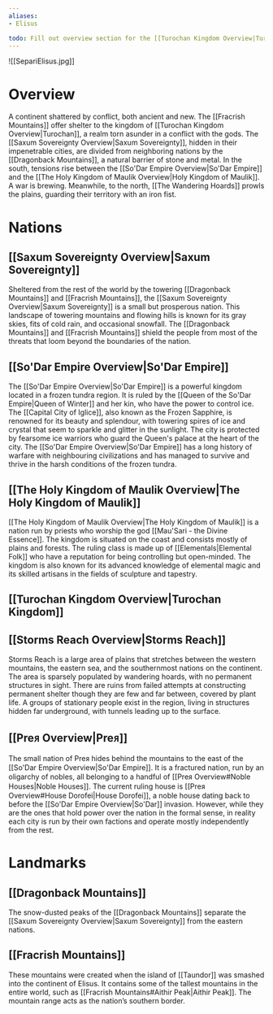 ```yaml
---
aliases:
- Elisus

todo: Fill out overview section for the [[Turochan Kingdom Overview|Turochan Kingdom]], [[Storms Reach Overview|Storms Reach]] & [[Preᴙ Overview|Preᴙ]]
---
```

![[SepariElisus.jpg]]
# Overview
A continent shattered by conflict, both ancient and new. The [[Fracrish Mountains]] offer shelter to the kingdom of [[Turochan Kingdom Overview|Turochan]], a realm torn asunder in a conflict with the gods. The [[Saxum Sovereignty Overview|Saxum Sovereignty]], hidden in their impenetrable cities, are divided from neighboring nations by the [[Dragonback Mountains]], a natural barrier of stone and metal. In the south, tensions rise between the [[So'Dar Empire Overview|So'Dar Empire]] and the [[The Holy Kingdom of Maulik Overview|Holy Kingdom of Maulik]]. A war is brewing. Meanwhile, to the north, [[The Wandering Hoards]] prowls the plains, guarding their territory with an iron fist.
# Nations
## [[Saxum Sovereignty Overview|Saxum Sovereignty]]
Sheltered from the rest of the world by the towering [[Dragonback Mountains]] and [[Fracrish Mountains]], the [[Saxum Sovereignty Overview|Saxum Sovereignty]] is a small but prosperous nation. This landscape of towering mountains and flowing hills is known for its gray skies, fits of cold rain, and occasional snowfall. The [[Dragonback Mountains]] and [[Fracrish Mountains]] shield the people from most of the threats that loom beyond the boundaries of the nation.
## [[So'Dar Empire Overview|So'Dar Empire]]
The [[So'Dar Empire Overview|So'Dar Empire]] is a powerful kingdom located in a frozen tundra region. It is ruled by the [[Queen of the So'Dar Empire|Queen of Winter]] and her kin, who have the power to control ice. The [[Capital City of Iglice]], also known as the Frozen Sapphire, is renowned for its beauty and splendour, with towering spires of ice and crystal that seem to sparkle and glitter in the sunlight. The city is protected by fearsome ice warriors who guard the Queen's palace at the heart of the city. The [[So'Dar Empire Overview|So'Dar Empire]] has a long history of warfare with neighbouring civilizations and has managed to survive and thrive in the harsh conditions of the frozen tundra.
## [[The Holy Kingdom of Maulik Overview|The Holy Kingdom of Maulik]]
[[The Holy Kingdom of Maulik Overview|The Holy Kingdom of Maulik]] is a nation run by priests who worship the god [[Mau'Sari - the Divine Essence]]. The kingdom is situated on the coast and consists mostly of plains and forests. The ruling class is made up of [[Elementals|Elemental Folk]] who have a reputation for being controlling but open-minded. The kingdom is also known for its advanced knowledge of elemental magic and its skilled artisans in the fields of sculpture and tapestry.
## [[Turochan Kingdom Overview|Turochan Kingdom]]

## [[Storms Reach Overview|Storms Reach]]
Storms Reach is a large area of plains that stretches between the western mountains, the eastern sea, and the southernmost nations on the continent. The area is sparsely populated by wandering hoards, with no permanent structures in sight. There are ruins from failed attempts at constructing permanent shelter though they are few and far between, covered by plant life. A groups of stationary people exist in the region, living in structures hidden far underground, with tunnels leading up to the surface.
## [[Preᴙ Overview|Preᴙ]]
The small nation of Preᴙ hides behind the mountains to the east of the [[So'Dar Empire Overview|So'Dar Empire]]. It is a fractured nation, run by an oligarchy of nobles, all belonging to a handful of [[Preᴙ Overview#Noble Houses|Noble Houses]]. The current ruling house is [[Preᴙ Overview#House Dorofei|House Dorofei]], a noble house dating back to before the [[So'Dar Empire Overview|So'Dar]] invasion. However, while they are the ones that hold power over the nation in the formal sense, in reality each city is run by their own factions and operate mostly independently from the rest.
# Landmarks
## [[Dragonback Mountains]]
The snow-dusted peaks of the [[Dragonback Mountains]] separate the [[Saxum Sovereignty Overview|Saxum Sovereignty]] from the eastern nations.
## [[Fracrish Mountains]]
These mountains were created when the island of [[Taundor]] was smashed into the continent of Elisus. It contains some of the tallest mountains in the entire world, such as [[Fracrish Mountains#Aithir Peak|Aithir Peak]]. The mountain range acts as the nation’s southern border.